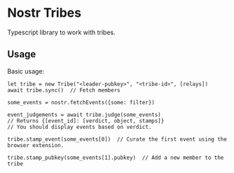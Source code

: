 # Nostr Tribes

Typescript library to work with tribes.

## Usage

Basic usage:
```
let tribe = new Tribe("<leader-pubkey>", "<tribe-id>", [relays])
await tribe.sync()  // Fetch members

some_events = nostr.fetchEvents({some: filter})

event_judgements = await tribe.judge(some_events)
// Returns {[event_id]: [verdict, object, stamps]}
// You should display events based on verdict.

tribe.stamp_event(some_events[0])  // Curate the first event using the browser extension.

tribe.stamp_pubkey(some_events[1].pubkey)  // Add a new member to the tribe
```
